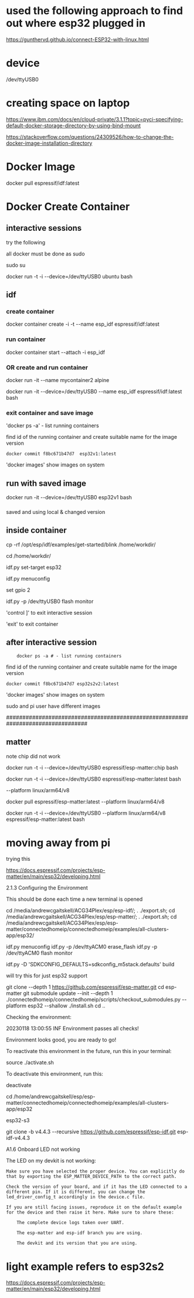 
# used the following approach to find out where esp32 plugged in

https://gunthervd.github.io/connect-ESP32-with-linux.html

# device

/dev/ttyUSB0


# creating space on laptop

https://www.ibm.com/docs/en/cloud-private/3.1.1?topic=pyci-specifying-default-docker-storage-directory-by-using-bind-mount

https://stackoverflow.com/questions/24309526/how-to-change-the-docker-image-installation-directory

# Docker Image

docker pull espressif/idf:latest

# Docker Create Container

## interactive sessions

try the following

all docker must be done as sudo

sudo su

docker run -t -i --device=/dev/ttyUSB0 ubuntu bash

## idf

### create container

docker container create -i -t --name esp_idf espressif/idf:latest

### run container

docker container start --attach -i esp_idf

### OR create and run container

docker run -it --name mycontainer2 alpine

docker run -it --device=/dev/ttyUSB0 --name esp_idf espressif/idf:latest bash

### exit container and save image


'docker ps -a' - list running containers

find id of the running container and create suitable name for the image version

    docker commit f8bc671b47d7  esp32v1:latest

'docker images' show images on system

## run with saved image

docker run -it --device=/dev/ttyUSB0 esp32v1 bash


###

saved and using local & changed version

## inside container

cp -rf /opt/esp/idf/examples/get-started/blink /home/workdir/

cd /home/workdir/

idf.py set-target esp32

idf.py menuconfig

set gpio 2

idf.py -p /dev/ttyUSB0 flash monitor

'control ]' to exit interactive session

'exit' to exit container

## after interactive session

        docker ps -a # - list running containers

find id of the running container and create suitable name for the image version

    docker commit f8bc671b47d7 esp32s2v2:latest

'docker images' show images on system

sudo and pi user have different images




#################################################################################

## matter

note chip did not work

docker run -t -i --device=/dev/ttyUSB0 espressif/esp-matter:chip bash


docker run -t -i --device=/dev/ttyUSB0 espressif/esp-matter:latest bash

--platform linux/arm64/v8

docker pull espressif/esp-matter:latest --platform linux/arm64/v8

docker run -t -i --device=/dev/ttyUSB0 --platform linux/arm64/v8 espressif/esp-matter:latest bash


# moving away from pi




trying this

https://docs.espressif.com/projects/esp-matter/en/main/esp32/developing.html

2.1.3 Configuring the Environment

This should be done each time a new terminal is opened

cd /media/andrewcgaitskell/ACG34Plex/esp/esp-idf/; . ./export.sh;
cd /media/andrewcgaitskell/ACG34Plex/esp/esp-matter/; . ./export.sh;
cd /media/andrewcgaitskell/ACG34Plex/esp/esp-matter/connectedhomeip/connectedhomeip/examples/all-clusters-app/esp32/

idf.py menuconfig
idf.py -p /dev/ttyACM0 erase_flash
idf.py -p /dev/ttyACM0 flash monitor

idf.py -D 'SDKCONFIG_DEFAULTS=sdkconfig_m5stack.defaults' build



will try this for just esp32 support

git clone --depth 1 https://github.com/espressif/esp-matter.git
cd esp-matter
git submodule update --init --depth 1
./connectedhomeip/connectedhomeip/scripts/checkout_submodules.py --platform esp32 --shallow
./install.sh
cd ..

Checking the environment:

20230118 13:00:55 INF Environment passes all checks!

Environment looks good, you are ready to go!

To reactivate this environment in the future, run this in your 
terminal:

  source ./activate.sh

To deactivate this environment, run this:

  deactivate



cd /home/andrewcgaitskell/esp/esp-matter/connectedhomeip/connectedhomeip/examples/all-clusters-app/esp32

esp32-s3

git clone -b v4.4.3 --recursive https://github.com/espressif/esp-idf.git esp-idf-v4.4.3



A1.6 Onboard LED not working

The LED on my devkit is not working:

    Make sure you have selected the proper device. You can explicitly do that by exporting the ESP_MATTER_DEVICE_PATH to the correct path.

    Check the version of your board, and if it has the LED connected to a different pin. If it is different, you can change the led_driver_config_t accordingly in the device.c file.

    If you are still facing issues, reproduce it on the default example for the device and then raise it here. Make sure to share these:

        The complete device logs taken over UART.

        The esp-matter and esp-idf branch you are using.

        The devkit and its version that you are using.

# light example refers to esp32s2

https://docs.espressif.com/projects/esp-matter/en/main/esp32/developing.html

